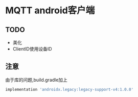 # MQTT android客户端

## TODO

- 美化
- ClientID使用设备ID

## 注意

由于库的问题,build.gradle加上
```gradle
implementation 'androidx.legacy:legacy-support-v4:1.0.0'

```